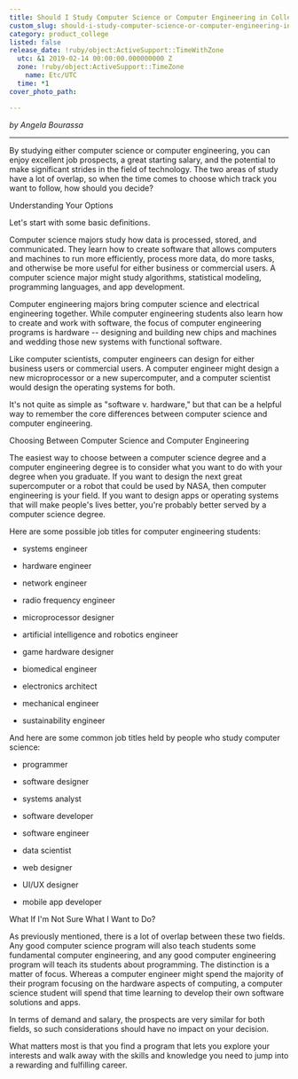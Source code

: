```yaml
---
title: Should I Study Computer Science or Computer Engineering in College?
custom_slug: should-i-study-computer-science-or-computer-engineering-in-college
category: product_college
listed: false
release_date: !ruby/object:ActiveSupport::TimeWithZone
  utc: &1 2019-02-14 00:00:00.000000000 Z
  zone: !ruby/object:ActiveSupport::TimeZone
    name: Etc/UTC
  time: *1
cover_photo_path: 

---
```

_by Angela Bourassa_

---

By studying either computer science or computer engineering, you can enjoy excellent job prospects, a great starting salary, and the potential to make significant strides in the field of technology. The two areas of study have a lot of overlap, so when the time comes to choose which track you want to follow, how should you decide?

Understanding Your Options

Let's start with some basic definitions.

Computer science majors study how data is processed, stored, and communicated. They learn how to create software that allows computers and machines to run more efficiently, process more data, do more tasks, and otherwise be more useful for either business or commercial users. A computer science major might study algorithms, statistical modeling, programming languages, and app development.

Computer engineering majors bring computer science and electrical engineering together. While computer engineering students also learn how to create and work with software, the focus of computer engineering programs is hardware -- designing and building new chips and machines and wedding those new systems with functional software.

Like computer scientists, computer engineers can design for either business users or commercial users. A computer engineer might design a new microprocessor or a new supercomputer, and a computer scientist would design the operating systems for both.

It's not quite as simple as "software v. hardware," but that can be a helpful way to remember the core differences between computer science and computer engineering.

Choosing Between Computer Science and Computer Engineering

The easiest way to choose between a computer science degree and a computer engineering degree is to consider what you want to do with your degree when you graduate. If you want to design the next great supercomputer or a robot that could be used by NASA, then computer engineering is your field. If you want to design apps or operating systems that will make people's lives better, you're probably better served by a computer science degree.

Here are some possible job titles for computer engineering students:

-   systems engineer

-   hardware engineer

-   network engineer

-   radio frequency engineer

-   microprocessor designer

-   artificial intelligence and robotics engineer

-   game hardware designer

-   biomedical engineer

-   electronics architect

-   mechanical engineer

-   sustainability engineer

And here are some common job titles held by people who study computer science:

-   programmer

-   software designer

-   systems analyst

-   software developer

-   software engineer

-   data scientist

-   web designer

-   UI/UX designer

-   mobile app developer

What If I'm Not Sure What I Want to Do?

As previously mentioned, there is a lot of overlap between these two fields. Any good computer science program will also teach students some fundamental computer engineering, and any good computer engineering program will teach its students about programming. The distinction is a matter of focus. Whereas a computer engineer might spend the majority of their program focusing on the hardware aspects of computing, a computer science student will spend that time learning to develop their own software solutions and apps.

In terms of demand and salary, the prospects are very similar for both fields, so such considerations should have no impact on your decision.

What matters most is that you find a program that lets you explore your interests and walk away with the skills and knowledge you need to jump into a rewarding and fulfilling career.